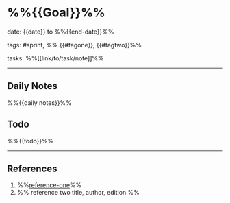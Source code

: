 # %%{{Goal}}%%

date: {{date}} to %%{{end-date}}%%

tags: #sprint, %% {{#tagone}}, {{#tagtwo}}%%

tasks: %%[[link/to/task/note]]%%

---
## Daily Notes

%%{{daily notes}}%%
## Todo

%%{{todo}}%%

---
## References

1. %%[reference-one](link)%%
2. %% reference two title, author, edition %%
